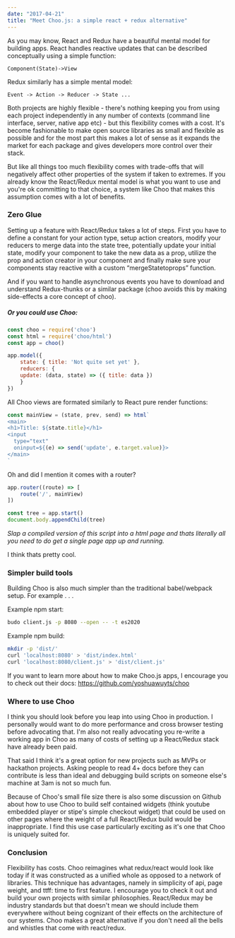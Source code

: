 ```yaml
---
date: "2017-04-21"
title: "Meet Choo.js: a simple react + redux alternative"
---
```


As you may know, React and Redux have a beautiful mental model for building apps. React handles reactive updates that can be described conceptually using a simple function:
```
Component(State)->View
```

Redux similarly has a simple mental model:
```
Event -> Action -> Reducer -> State ...
```

Both projects are highly flexible - there's nothing keeping you from using each project independently in any number of contexts (command line interface, server, native app etc) - but this flexibility comes with a cost. It's become fashionable to make open source libraries as small and flexible as possible and for the most part this makes a lot of sense as it expands the market for each package and gives developers more control over their stack.

But like all things too much flexibility comes with trade-offs that will negatively affect other properties of the system if taken to extremes. If you already know the React/Redux mental model is what you want to use and you're ok committing to that choice, a system like Choo that makes this assumption comes with a lot of benefits.

### Zero Glue
Setting up a feature with React/Redux takes a lot of steps. First you have to define a constant for your action type, setup action creators, modify your reducers to merge data into the state tree, potentially update your initial state, modify your component to take the new data as a prop, utilize the prop and action creator in your component and finally make sure your components stay reactive with a custom “mergeStatetoprops” function.

And if you want to handle asynchronous events you have to download and understand Redux-thunks or a similar package (choo avoids this by making side-effects a core concept of choo).

##### Or you could use Choo:
```javascript
const choo = require('choo')
const html = require('choo/html')
const app = choo()

app.model({
    state: { title: 'Not quite set yet' },
    reducers: {
    update: (data, state) => ({ title: data })
    }
})
```

All Choo views are formated similarly to React pure render functions:
```javascript
const mainView = (state, prev, send) => html`
<main>
<h1>Title: ${state.title}</h1>
<input
  type="text"
  oninput=${(e) => send('update', e.target.value)}>
</main>
`
```

Oh and did I mention it comes with a router?
```javascript
app.router((route) => [
    route('/', mainView)
])

const tree = app.start()
document.body.appendChild(tree)
```

*Slap a compiled version of this script into a html page and thats literally all you need to do get a single page app up and running.*

I think thats pretty cool.

### Simpler build tools
Building Choo is also much simpler than the traditional babel/webpack setup. For example . . .

Example npm start:
```bash
budo client.js -p 8080 --open -- -t es2020
```

Example npm build:
```bash
mkdir -p 'dist/'
curl 'localhost:8080' > 'dist/index.html'
curl 'localhost:8080/client.js' > 'dist/client.js'
```

If you want to learn more about how to make Choo.js apps, I encourage you to check out their docs: https://github.com/yoshuawuyts/choo

### Where to use Choo
I think you should look before you leap into using Choo in production. I personally would want to do more performance and cross browser testing before advocating that. I'm also not really advocating you re-write a working app in Choo as many of costs of setting up a React/Redux stack have already been paid.

That said I think it's a great option for new projects such as MVPs or hackathon projects. Asking people to read 4+ docs before they can contribute is less than ideal and debugging build scripts on someone else's machine at 3am is not so much fun.

Because of Choo's small file size there is also some discussion on Github about how to use Choo to build self contained widgets (think youtube embedded player or stipe's simple checkout widget) that could be used on other pages where the weight of a full React/Redux build would be inappropriate. I find this use case particularly exciting as it's one that Choo is uniquely suited for.

### Conclusion
Flexibility has costs. Choo reimagines what redux/react would look like today if it was constructed as a unified whole as opposed to a network of libraries. This technique has advantages, namely in simplicity of api, page weight, and ttff: time to first feature. I encourage you to check it out and build your own projects with similar philosophies. React/Redux may be industry standards but that doesn't mean we should include them everywhere without being cognizant of their effects on the architecture of our systems. Choo makes a great alternative if you don't need all the bells and whistles that come with react/redux.